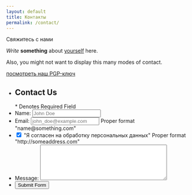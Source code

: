 ```yaml
---
layout: default
title: Контакты
permalink: /contact/
---
```

<p>Свяжитесь с нами</p>

_Write_ **something** about [yourself](https://www.google.com/search?q=who+am+i) here.

Also, you might not want to display this many modes of contact.

[посмотреть наш PGP-ключ](/pgp)


<div id="NhhZEh4E">
<form class="contact_form" action="/" method="post" name="contact_form" id="e41575620527i9a">
    <input name="forms" type="hidden" class="formid" value="e41575620527i9a">
    <ul>
        <li>
             <h2>Contact Us</h2>
             <span class="required_notification">* Denotes Required Field</span>
        </li>
        <li>
            <label for="name">Name:</label>
            <input type="text" name="e41575620527i9a_name"  placeholder="John Doe" required />
        </li>
        <li>
            <label for="email">Email:</label>
            <input type="email" name="e41575620527i9a_email" placeholder="john_doe@example.com" required />
            <span class="form_hint">Proper format "name@something.com"</span>
        </li>
        <li>
            <label for="check-agree-NhhZEh4E" id="label-check-agree-NhhZEh4E">
            <input type="checkbox" id="check-agree-NhhZEh4E" class="agree-checkbox" checked="checked">
            "Я согласен на обработку персональных данных"
            </label>
            <span class="form_hint">Proper format "http://someaddress.com"</span>
        </li>
        <li>
            <label for="message">Message:</label>
            <textarea class="" name="e41575620527i9a_tekstabzac" cols="40" rows="6" required ></textarea>
        </li>
        <li>
        	<button class="submit" name="e41575620527i9a_submit" type="submit">Submit Form</button>
        </li>
    </ul>
</form>
</div>
